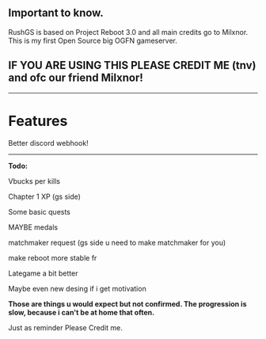 ## Important to know.

RushGS is based on Project Reboot 3.0 and all main credits go to Milxnor. This is my first Open Source big OGFN gameserver.

## IF YOU ARE USING THIS PLEASE CREDIT ME (tnv) and ofc our friend Milxnor!
---------------------------------------------------------------------------------------------------------------------------------

# Features

Better discord webhook!

---------------------------------------------------------------------------------------------------------------------------------

**Todo:**

Vbucks per kills

Chapter 1 XP (gs side)

Some basic quests

MAYBE medals

matchmaker request (gs side u need to make matchmaker for you)

make reboot more stable fr

Lategame a bit better

Maybe even new desing if i get motivation


**Those are things u would expect but not confirmed. The progression is slow, because i can't be at home that often.**

Just as reminder Please Credit me.